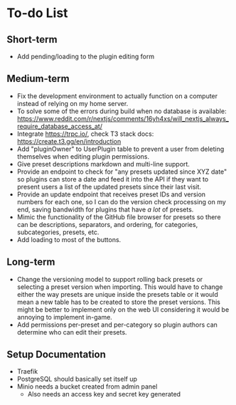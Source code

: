 # To-do List

## Short-term

-   Add pending/loading to the plugin editing form

## Medium-term

-   Fix the development environment to actually function on a computer instead of relying on my home server.
-   To solve some of the errors during build when no database is
    available: https://www.reddit.com/r/nextjs/comments/16yh4xs/will_nextjs_always_require_database_access_at/
-   Integrate https://trpc.io/, check T3 stack docs: https://create.t3.gg/en/introduction
-   Add "pluginOwner" to UserPlugin table to prevent a user from deleting themselves when editing plugin permissions.
-   Give preset descriptions markdown and multi-line support.
-   Provide an endpoint to check for "any presets updated since XYZ date" so plugins can store a date and feed it into the
    API if they want to present users a list of the updated presets since their last visit.
-   Provide an update endpoint that receives preset IDs and version numbers for each one, so I can do the version check
    processing on my end, saving bandwidth for plugins that have _a lot_ of presets.
-   Mimic the functionality of the GitHub file browser for presets so there can be descriptions, separators, and ordering,
    for categories, subcategories, presets, etc.
-   Add loading to most of the buttons.

## Long-term

-   Change the versioning model to support rolling back presets or selecting a preset version when importing. This would
    have to change either the way presets are unique inside the presets table or it would mean a new table has to be
    created to store the preset versions. This might be better to implement only on the web UI considering it would be
    annoying to implement in-game.
-   Add permissions per-preset and per-category so plugin authors can determine who can edit their presets.

## Setup Documentation

-   Traefik
-   PostgreSQL should basically set itself up
-   Minio needs a bucket created from admin panel
    -   Also needs an access key and secret key generated
